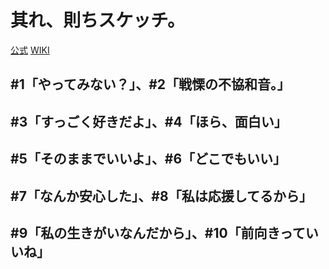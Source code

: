 # 其れ、則ちスケッチ。

[公式](https://tecomeno-y.com/soresuke/) 
[WIKI](https://ja.wikipedia.org/wiki/%E5%85%B6%E3%82%8C%E3%80%81%E5%89%87%E3%81%A1%E3%82%B9%E3%82%B1%E3%83%83%E3%83%81%E3%80%82) 

## #1「やってみない？」、#2「戦慄の不協和音。」

## #3「すっごく好きだよ」、#4「ほら、面白い」

## #5「そのままでいいよ」、#6「どこでもいい」

## #7「なんか安心した」、#8「私は応援してるから」

## #9「私の生きがいなんだから」、#10「前向きっていいね」
